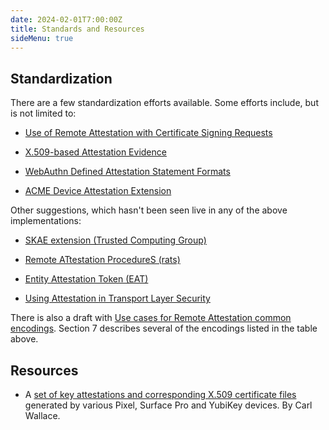```yaml
---
date: 2024-02-01T7:00:00Z
title: Standards and Resources
sideMenu: true
---
```


## Standardization

There are a few standardization efforts available. Some efforts include, but is not limited to:

* [Use of Remote Attestation with Certificate Signing Requests](https://datatracker.ietf.org/doc/draft-ietf-lamps-csr-attestation/)
  
* [X.509-based Attestation Evidence](https://datatracker.ietf.org/doc/draft-ietf-rats-pkix-key-attestation/)

* [WebAuthn Defined Attestation Statement Formats](https://www.w3.org/TR/webauthn-2/#sctn-defined-attestation-formats)

* [ACME Device Attestation Extension](https://datatracker.ietf.org/doc/draft-bweeks-acme-device-attest/)

Other suggestions, which hasn't been seen live in any of the above implementations:

* [SKAE extension (Trusted Computing Group)](https://trustedcomputinggroup.org/wp-content/uploads/IWG_SKAE_Extension_1-00.pdf)

* [Remote ATtestation ProcedureS (rats)](https://datatracker.ietf.org/wg/rats/about/)

* [Entity Attestation Token (EAT)](https://datatracker.ietf.org/doc/draft-ietf-rats-eat/)

* [Using Attestation in Transport Layer Security](https://datatracker.ietf.org/doc/draft-fossati-tls-attestation/)

There is also a draft with [Use cases for Remote Attestation common encodings](https://datatracker.ietf.org/doc/html/draft-richardson-rats-usecases-08). Section 7 describes several of the encodings listed in the table above.

## Resources

* A [set of key attestations and corresponding X.509 certificate files](https://github.com/Purebred/SampleAttestations) generated by various Pixel, Surface Pro and YubiKey devices. By Carl Wallace.

